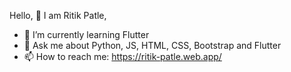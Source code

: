Hello, 👋
       I am Ritik Patle,
- 🌱 I’m currently learning Flutter
- 💬 Ask me about Python, JS, HTML, CSS, Bootstrap and Flutter
- 📫 How to reach me: https://ritik-patle.web.app/
